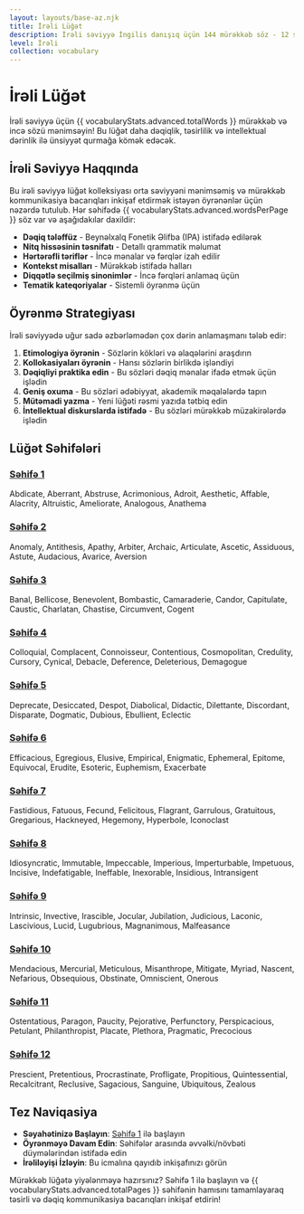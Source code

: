```yaml
---
layout: layouts/base-az.njk
title: İrəli Lüğət
description: İrəli səviyyə İngilis danışıq üçün 144 mürəkkəb söz - 12 səhifədə təşkil edilmiş
level: İrəli
collection: vocabulary
---
```


# İrəli Lüğət

İrəli səviyyə üçün {{ vocabularyStats.advanced.totalWords }} mürəkkəb və incə sözü mənimsəyin! Bu lüğət daha dəqiqlik, təsirlilik və intellektual dərinlik ilə ünsiyyət qurmağa kömək edəcək.

## İrəli Səviyyə Haqqında

Bu irəli səviyyə lüğət kolleksiyası orta səviyyəni mənimsəmiş və mürəkkəb kommunikasiya bacarıqları inkişaf etdirmək istəyən öyrənənlər üçün nəzərdə tutulub. Hər səhifədə {{ vocabularyStats.advanced.wordsPerPage }} söz var və aşağıdakılar daxildir:

- **Dəqiq tələffüz** - Beynəlxalq Fonetik Əlifba (IPA) istifadə edilərək
- **Nitq hissəsinin təsnifatı** - Detallı qrammatik məlumat
- **Hərtərəfli təriflər** - İncə mənalar və fərqlər izah edilir
- **Kontekst misalları** - Mürəkkəb istifadə halları
- **Diqqətlə seçilmiş sinonimlər** - İncə fərqləri anlamaq üçün
- **Tematik kateqoriyalar** - Sistemli öyrənmə üçün

## Öyrənmə Strategiyası

İrəli səviyyədə uğur sadə əzbərləmədən çox dərin anlamaşmanı tələb edir:

1. **Etimologiya öyrənin** - Sözlərin kökləri və əlaqələrini araşdırın
2. **Kollokasiyaları öyrənin** - Hansı sözlərin birlikdə işləndiyi
3. **Dəqiqliyi praktika edin** - Bu sözləri dəqiq mənalar ifadə etmək üçün işlədin
4. **Geniş oxuma** - Bu sözləri ədəbiyyat, akademik məqalələrdə tapın
5. **Mütəmadi yazma** - Yeni lüğəti rəsmi yazıda tətbiq edin
6. **İntellektual diskurslarda istifadə** - Bu sözləri mürəkkəb müzakirələrdə işlədin

## Lüğət Səhifələri

<div class="vocabulary-page-grid">
  <div class="page-link-card">
    <h3><a href="/vocabulary/advanced/page-1/">Səhifə 1</a></h3>
    <p>Abdicate, Aberrant, Abstruse, Acrimonious, Adroit, Aesthetic, Affable, Alacrity, Altruistic, Ameliorate, Analogous, Anathema</p>
  </div>
  <div class="page-link-card">
    <h3><a href="/vocabulary/advanced/page-2/">Səhifə 2</a></h3>
    <p>Anomaly, Antithesis, Apathy, Arbiter, Archaic, Articulate, Ascetic, Assiduous, Astute, Audacious, Avarice, Aversion</p>
  </div>
  <div class="page-link-card">
    <h3><a href="/vocabulary/advanced/page-3/">Səhifə 3</a></h3>
    <p>Banal, Bellicose, Benevolent, Bombastic, Camaraderie, Candor, Capitulate, Caustic, Charlatan, Chastise, Circumvent, Cogent</p>
  </div>
  <div class="page-link-card">
    <h3><a href="/vocabulary/advanced/page-4/">Səhifə 4</a></h3>
    <p>Colloquial, Complacent, Connoisseur, Contentious, Cosmopolitan, Credulity, Cursory, Cynical, Debacle, Deference, Deleterious, Demagogue</p>
  </div>
  <div class="page-link-card">
    <h3><a href="/vocabulary/advanced/page-5/">Səhifə 5</a></h3>
    <p>Deprecate, Desiccated, Despot, Diabolical, Didactic, Dilettante, Discordant, Disparate, Dogmatic, Dubious, Ebullient, Eclectic</p>
  </div>
  <div class="page-link-card">
    <h3><a href="/vocabulary/advanced/page-6/">Səhifə 6</a></h3>
    <p>Efficacious, Egregious, Elusive, Empirical, Enigmatic, Ephemeral, Epitome, Equivocal, Erudite, Esoteric, Euphemism, Exacerbate</p>
  </div>
  <div class="page-link-card">
    <h3><a href="/vocabulary/advanced/page-7/">Səhifə 7</a></h3>
    <p>Fastidious, Fatuous, Fecund, Felicitous, Flagrant, Garrulous, Gratuitous, Gregarious, Hackneyed, Hegemony, Hyperbole, Iconoclast</p>
  </div>
  <div class="page-link-card">
    <h3><a href="/vocabulary/advanced/page-8/">Səhifə 8</a></h3>
    <p>Idiosyncratic, Immutable, Impeccable, Imperious, Imperturbable, Impetuous, Incisive, Indefatigable, Ineffable, Inexorable, Insidious, Intransigent</p>
  </div>
  <div class="page-link-card">
    <h3><a href="/vocabulary/advanced/page-9/">Səhifə 9</a></h3>
    <p>Intrinsic, Invective, Irascible, Jocular, Jubilation, Judicious, Laconic, Lascivious, Lucid, Lugubrious, Magnanimous, Malfeasance</p>
  </div>
  <div class="page-link-card">
    <h3><a href="/vocabulary/advanced/page-10/">Səhifə 10</a></h3>
    <p>Mendacious, Mercurial, Meticulous, Misanthrope, Mitigate, Myriad, Nascent, Nefarious, Obsequious, Obstinate, Omniscient, Onerous</p>
  </div>
  <div class="page-link-card">
    <h3><a href="/vocabulary/advanced/page-11/">Səhifə 11</a></h3>
    <p>Ostentatious, Paragon, Paucity, Pejorative, Perfunctory, Perspicacious, Petulant, Philanthropist, Placate, Plethora, Pragmatic, Precocious</p>
  </div>
  <div class="page-link-card">
    <h3><a href="/vocabulary/advanced/page-12/">Səhifə 12</a></h3>
    <p>Prescient, Pretentious, Procrastinate, Profligate, Propitious, Quintessential, Recalcitrant, Reclusive, Sagacious, Sanguine, Ubiquitous, Zealous</p>
  </div>
</div>

## Tez Naviqasiya

- **Səyahətinizə Başlayın**: [Səhifə 1](/vocabulary/advanced/page-1/) ilə başlayın  
- **Öyrənməyə Davam Edin**: Səhifələr arasında əvvəlki/növbəti düymələrindən istifadə edin
- **İrəliləyişi İzləyin**: Bu icmalına qayıdıb inkişafınızı görün

Mürəkkəb lüğətə yiyələnməyə hazırsınız? Səhifə 1 ilə başlayın və {{ vocabularyStats.advanced.totalPages }} səhifənin hamısını tamamlayaraq təsirli və dəqiq kommunikasiya bacarıqları inkişaf etdirin!